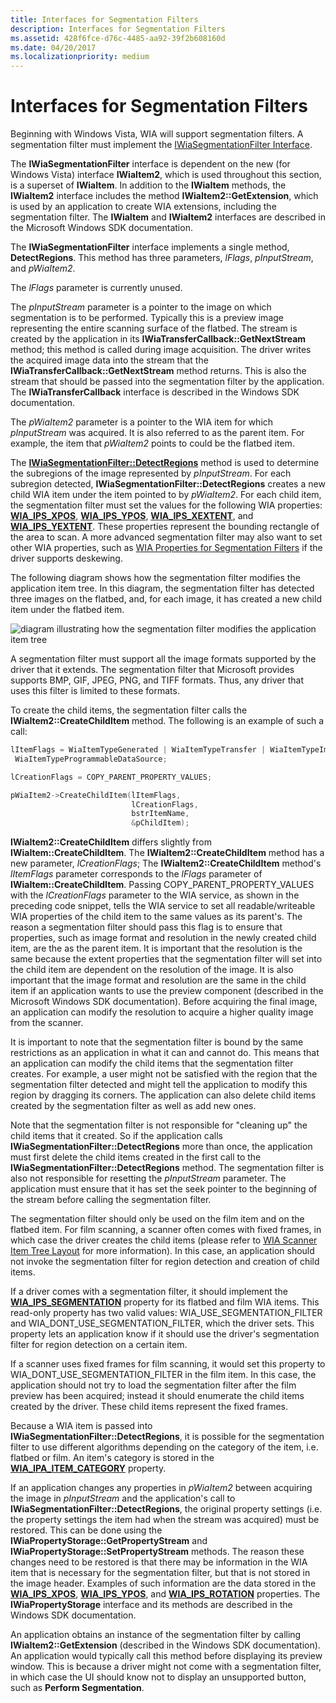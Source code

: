 ```yaml
---
title: Interfaces for Segmentation Filters
description: Interfaces for Segmentation Filters
ms.assetid: 428f6fce-d76c-4485-aa92-39f2b608160d
ms.date: 04/20/2017
ms.localizationpriority: medium
---
```


# Interfaces for Segmentation Filters





Beginning with Windows Vista, WIA will support segmentation filters. A segmentation filter must implement the [IWiaSegmentationFilter Interface](https://docs.microsoft.com/windows-hardware/drivers/ddi/wia_lh/nn-wia_lh-iwiasegmentationfilter).

The **IWiaSegmentationFilter** interface is dependent on the new (for Windows Vista) interface **IWiaItem2**, which is used throughout this section, is a superset of **IWiaItem**. In addition to the **IWiaItem** methods, the **IWiaItem2** interface includes the method **IWiaItem2::GetExtension**, which is used by an application to create WIA extensions, including the segmentation filter. The **IWiaItem** and **IWiaItem2** interfaces are described in the Microsoft Windows SDK documentation.

The **IWiaSegmentationFilter** interface implements a single method, **DetectRegions**. This method has three parameters, *lFlags*, *pInputStream*, and *pWiaItem2*.

The *lFlags* parameter is currently unused.

The *pInputStream* parameter is a pointer to the image on which segmentation is to be performed. Typically this is a preview image representing the entire scanning surface of the flatbed. The stream is created by the application in its **IWiaTransferCallback::GetNextStream** method; this method is called during image acquisition. The driver writes the acquired image data into the stream that the **IWiaTransferCallback::GetNextStream** method returns. This is also the stream that should be passed into the segmentation filter by the application. The **IWiaTransferCallback** interface is described in the Windows SDK documentation.

The *pWiaItem2* parameter is a pointer to the WIA item for which *pInputStream* was acquired. It is also referred to as the parent item. For example, the item that *pWiaItem2* points to could be the flatbed item.

The [**IWiaSegmentationFilter::DetectRegions**](https://docs.microsoft.com/windows-hardware/drivers/ddi/wia_lh/nf-wia_lh-iwiasegmentationfilter-detectregions) method is used to determine the subregions of the image represented by *pInputStream*. For each subregion detected, **IWiaSegmentationFilter::DetectRegions** creates a new child WIA item under the item pointed to by *pWiaItem2*. For each child item, the segmentation filter must set the values for the following WIA properties: [**WIA\_IPS\_XPOS**](https://docs.microsoft.com/windows-hardware/drivers/image/wia-ips-xpos), [**WIA\_IPS\_YPOS**](https://docs.microsoft.com/windows-hardware/drivers/image/wia-ips-ypos), [**WIA\_IPS\_XEXTENT**](https://docs.microsoft.com/windows-hardware/drivers/image/wia-ips-xextent), and [**WIA\_IPS\_YEXTENT**](https://docs.microsoft.com/windows-hardware/drivers/image/wia-ips-yextent). These properties represent the bounding rectangle of the area to scan. A more advanced segmentation filter may also want to set other WIA properties, such as [WIA Properties for Segmentation Filters](wia-properties-for-segmentation-filters.md) if the driver supports deskewing.

The following diagram shows how the segmentation filter modifies the application item tree. In this diagram, the segmentation filter has detected three images on the flatbed, and, for each image, it has created a new child item under the flatbed item.

![diagram illustrating how the segmentation filter modifies the application item tree](images/art-segmentation2.png)

A segmentation filter must support all the image formats supported by the driver that it extends. The segmentation filter that Microsoft provides supports BMP, GIF, JPEG, PNG, and TIFF formats. Thus, any driver that uses this filter is limited to these formats.

To create the child items, the segmentation filter calls the **IWiaItem2::CreateChildItem** method. The following is an example of such a call:

```cpp
lItemFlags = WiaItemTypeGenerated | WiaItemTypeTransfer | WiaItemTypeImage | WiaItemTypeFile |
 WiaItemTypeProgrammableDataSource;

lCreationFlags = COPY_PARENT_PROPERTY_VALUES;

pWiaItem2->CreateChildItem(lItemFlags,
                           lCreationFlags,
                           bstrItemName,
                           &pChildItem);
```

**IWiaItem2::CreateChildItem** differs slightly from **IWiaItem::CreateChildItem**. The **IWiaItem2::CreateChildItem** method has a new parameter, *lCreationFlags*; The **IWiaItem2::CreateChildItem** method's *lItemFlags* parameter corresponds to the *lFlags* parameter of **IWiaItem::CreateChildItem**. Passing COPY\_PARENT\_PROPERTY\_VALUES with the *lCreationFlags* parameter to the WIA service, as shown in the preceding code snippet, tells the WIA service to set all readable/writeable WIA properties of the child item to the same values as its parent's. The reason a segmentation filter should pass this flag is to ensure that properties, such as image format and resolution in the newly created child item, are the as the parent item. It is important that the resolution is the same because the extent properties that the segmentation filter will set into the child item are dependent on the resolution of the image. It is also important that the image format and resolution are the same in the child item if an application wants to use the preview component (described in the Microsoft Windows SDK documentation). Before acquiring the final image, an application can modify the resolution to acquire a higher quality image from the scanner.

It is important to note that the segmentation filter is bound by the same restrictions as an application in what it can and cannot do. This means that an application can modify the child items that the segmentation filter creates. For example, a user might not be satisfied with the region that the segmentation filter detected and might tell the application to modify this region by dragging its corners. The application can also delete child items created by the segmentation filter as well as add new ones.

Note that the segmentation filter is not responsible for "cleaning up" the child items that it created. So if the application calls **IWiaSegmentationFilter::DetectRegions** more than once, the application must first delete the child items created in the first call to the **IWiaSegmentationFilter::DetectRegions** method. The segmentation filter is also not responsible for resetting the *pInputStream* parameter. The application must ensure that it has set the seek pointer to the beginning of the stream before calling the segmentation filter.

The segmentation filter should only be used on the film item and on the flatbed item. For film scanning, a scanner often comes with fixed frames, in which case the driver creates the child items (please refer to [WIA Scanner Item Tree Layout](wia-scanner-item-tree-layout.md) for more information). In this case, an application should not invoke the segmentation filter for region detection and creation of child items.

If a driver comes with a segmentation filter, it should implement the [**WIA\_IPS\_SEGMENTATION**](https://docs.microsoft.com/windows-hardware/drivers/image/wia-ips-segmentation) property for its flatbed and film WIA items. This read-only property has two valid values: WIA\_USE\_SEGMENTATION\_FILTER and WIA\_DONT\_USE\_SEGMENTATION\_FILTER, which the driver sets. This property lets an application know if it should use the driver's segmentation filter for region detection on a certain item.

If a scanner uses fixed frames for film scanning, it would set this property to WIA\_DONT\_USE\_SEGMENTATION\_FILTER in the film item. In this case, the application should not try to load the segmentation filter after the film preview has been acquired; instead it should enumerate the child items created by the driver. These child items represent the fixed frames.

Because a WIA item is passed into **IWiaSegmentationFilter::DetectRegions**, it is possible for the segmentation filter to use different algorithms depending on the category of the item, i.e. flatbed or film. An item's category is stored in the [**WIA\_IPA\_ITEM\_CATEGORY**](https://docs.microsoft.com/windows-hardware/drivers/image/wia-ipa-item-category) property.

If an application changes any properties in *pWiaItem2* between acquiring the image in *pInputStream* and the application's call to **IWiaSegmentationFilter::DetectRegions**, the original property settings (i.e. the property settings the item had when the stream was acquired) must be restored. This can be done using the **IWiaPropertyStorage::GetPropertyStream** and **IWiaPropertyStorage::SetPropertyStream** methods. The reason these changes need to be restored is that there may be information in the WIA item that is necessary for the segmentation filter, but that is not stored in the image header. Examples of such information are the data stored in the [**WIA\_IPS\_XPOS**](https://docs.microsoft.com/windows-hardware/drivers/image/wia-ips-xpos), [**WIA\_IPS\_YPOS**](https://docs.microsoft.com/windows-hardware/drivers/image/wia-ips-ypos), and [**WIA\_IPS\_ROTATION**](https://docs.microsoft.com/windows-hardware/drivers/image/wia-ips-rotation) properties. The **IWiaPropertyStorage** interface and its methods are described in the Windows SDK documentation.

An application obtains an instance of the segmentation filter by calling **IWiaItem2::GetExtension** (described in the Windows SDK documentation). An application would typically call this method before displaying its preview window. This is because a driver might not come with a segmentation filter, in which case the UI should know not to display an unsupported button, such as **Perform Segmentation**.

 

 




